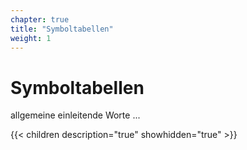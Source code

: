 ```yaml
---
chapter: true
title: "Symboltabellen"
weight: 1
---
```



# Symboltabellen

allgemeine einleitende Worte ...


{{< children description="true" showhidden="true" >}}
